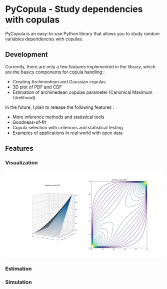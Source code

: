 # PyCopula - Study dependencies with copulas
PyCopula is an easy-to-use Python library that allows you to study random variables dependencies with copulas.

## Development

Currently, there are only a few features implemented in the library, which are the basics components for copula handling :

- Creating Archimedean and Gaussian copulas
- 3D plot of PDF and CDF
- Estimation of archimedean copulas parameter (Canonical Maximum Likelihood)

In the future, I plan to release the following features :

- More inference methods and statistical tools
- Goodness-of-fit
- Copula selection with criterions and statistical testing
- Examples of applications in real world with open data

## Features

### Visualization

![Screenshot](resources/gaussian_pdf_cdf.png)

### Estimation

### Simulation
